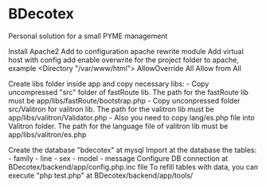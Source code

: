 # BDecotex
Personal solution for a small PYME management

Install Apache2
Add to configuration apache rewrite module
Add virtual host with config add enable overwrite for the project folder to apache, example
	<Directory "/var/www/html">
        AllowOverride All
		Allow from All
    </Directory>

Create libs folder inside app and copy necessary libs:
	- Copy uncompressed "src" folder of fastRoute lib. The path for the fastRoute lib must be app/libs/fastRoute/bootstrap.php
	- Copy unconpressed folder src/Valitron for valitron lib. The path for the valitron lib must be app/libs/valitron/Validator.php
	- Also you need to copy lang/es.php file into Valitron folder. The path for the language file of valitron lib must be app/libs/valitron/es.php

Create the database "bdecotex" at mysql
Import at the database the tables:
	- family
	- line
	- sex
	- model
	- message
Configure DB connection at BDecotex/backend/app/config.php.inc file
To refill tables with data, you can execute "php test.php" at BDecotex/backend/app/tools/


